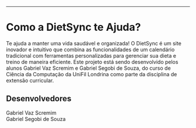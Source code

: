 ---
# Como a DietSync te Ajuda?
Te ajuda a manter uma vida saudável e organizada! O DietSync é um site inovador e intuitivo que combina as funcionalidades de um calendário tradicional com ferramentas personalizadas para gerenciar sua dieta e treino de maneira eficiente. Este projeto está sendo desenvolvido pelos alunos Gabriel Vaz Scremim e Gabriel Segobi de Souza, do curso de Ciência da Computação da UniFil Londrina como parte da disciplina de extensão curricular.
## Desenvolvedores
Gabriel Vaz Scremim <br>
Gabriel Segobi de Souza
